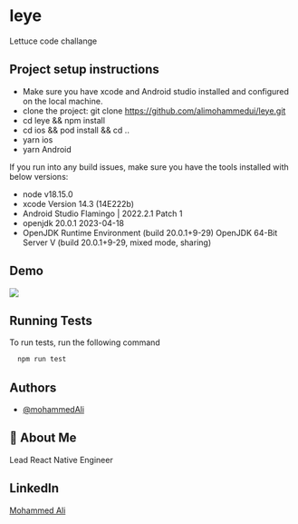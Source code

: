 # leye
Lettuce code challange

## Project setup instructions
- Make sure you have xcode and Android studio installed and configured on the local machine.
- clone the project:
    git clone https://github.com/alimohammedui/leye.git
- cd leye && npm install
- cd ios && pod install && cd ..
- yarn ios
- yarn Android

If you run into any build issues, make sure you have the tools installed with below versions: 
- node v18.15.0
- xcode Version 14.3 (14E222b)
- Android Studio Flamingo | 2022.2.1 Patch 1
- openjdk 20.0.1 2023-04-18
 - OpenJDK Runtime Environment (build 20.0.1+9-29) OpenJDK 64-Bit Server V (build 20.0.1+9-29, mixed mode, sharing)

## Demo
![](https://github.com/leye/leye.gif)
    
## Running Tests

To run tests, run the following command

```bash
  npm run test
```


## Authors

- [@mohammedAli](https://github.com/alimohammedui)


## 🚀 About Me
Lead React Native Engineer

## LinkedIn
[Mohammed Ali](https://www.linkedin.com/in/mohammed-ali-112a25164/)

